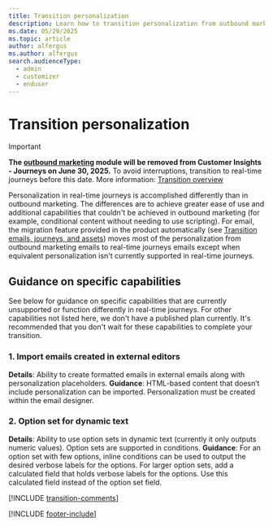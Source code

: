 ```yaml
---
title: Transition personalization
description: Learn how to transition personalization from outbound marketing to real-time journeys in Dynamics 365 Customer Insights - Journeys.
ms.date: 05/29/2025
ms.topic: article
author: alfergus
ms.author: alfergus
search.audienceType: 
  - admin
  - customizer
  - enduser
---
```


# Transition personalization

> [!IMPORTANT]
> **The [outbound marketing](user-guide.md) module will be removed from Customer Insights - Journeys on June 30, 2025.** To avoid interruptions, transition to real-time journeys before this date. More information: [Transition overview](transition-overview.md)

Personalization in real-time journeys is accomplished differently than in outbound marketing. The differences are to achieve greater ease of use and additional capabilities that couldn't be achieved in outbound marketing (for example, conditional content without needing to use scripting). For email, the migration feature provided in the product automatically (see [Transition emails, journeys, and assets](transition-walkthrough-journeys.md)) moves most of the personalization from outbound marketing emails to real-time journeys emails except when equivalent personalization isn't currently supported in real-time journeys. 

## Guidance on specific capabilities

See below for guidance on specific capabilities that are currently unsupported or function differently in real-time journeys. For other capabilities not listed here, we don't have a published plan currently. It's recommended that you don't wait for these capabilities to complete your transition.

### 1. Import emails created in external editors

**Details**: Ability to create formatted emails in external emails along with personalization placeholders.
**Guidance**: HTML-based content that doesn’t include personalization can be imported. Personalization must be created within the email designer.

### 2. Option set for dynamic text

**Details**: Ability to use option sets in dynamic text (currently it only outputs numeric values). Option sets are supported in conditions.
**Guidance**: For an option set with few options, inline conditions can be used to output the desired verbose labels for the options. For larger option sets, add a calculated field that holds verbose labels for the options. Use this calculated field instead of the option set field.

[!INCLUDE [transition-comments](./includes/transition-comments.md)]

[!INCLUDE [footer-include](./includes/footer-banner.md)]
